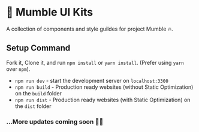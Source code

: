 # 🎨 Mumble UI Kits

A collection of components and style guildes for project Mumble 🔥.

## Setup Command

Fork it, Clone it, and run `npm install` or `yarn install`. (Prefer using `yarn` over `npm`).

- `npm run dev` - start the development server on `localhost:3300`
- `npm run build` - Production ready websites (without Static Optimization) on the `build` folder
- `npm run dist` - Production ready websites (with Static Optimization) on the `dist` folder

### ...More updates coming soon 🙆‍♂️
